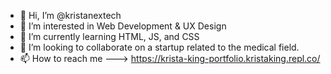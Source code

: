 - 👋 Hi, I’m @kristanextech
- 👀 I’m interested in Web Development & UX Design
- 🌱 I’m currently learning HTML, JS, and CSS
- 💞️ I’m looking to collaborate on a startup related to the medical field.
- 📫 How to reach me ---> https://krista-king-portfolio.kristaking.repl.co/

<!---
kristanextech/kristanextech is a ✨ special ✨ repository because its `README.md` (this file) appears on your GitHub profile.
You can click the Preview link to take a look at your changes.
--->
